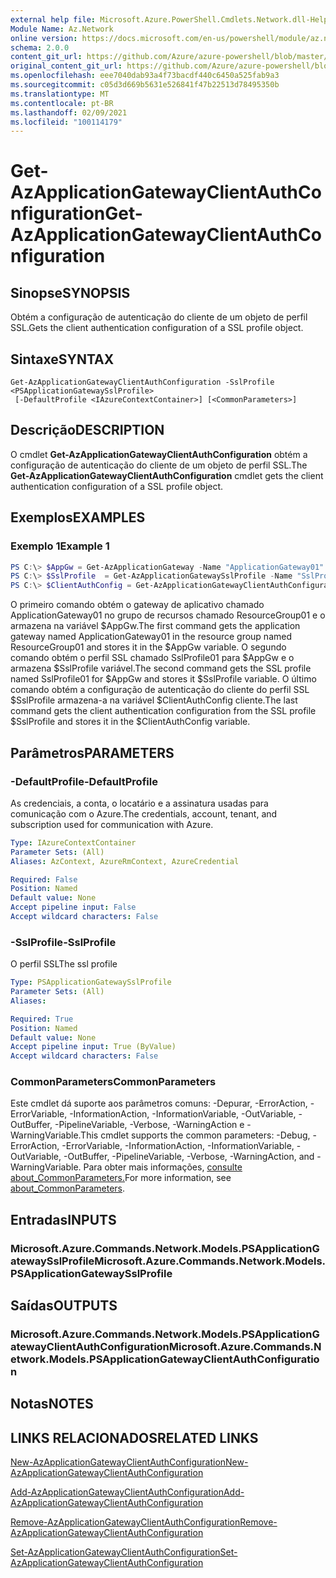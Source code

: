 ```yaml
---
external help file: Microsoft.Azure.PowerShell.Cmdlets.Network.dll-Help.xml
Module Name: Az.Network
online version: https://docs.microsoft.com/en-us/powershell/module/az.network/get-azapplicationgatewayclientauthconfiguration
schema: 2.0.0
content_git_url: https://github.com/Azure/azure-powershell/blob/master/src/Network/Network/help/Get-AzApplicationGatewayClientAuthConfiguration.md
original_content_git_url: https://github.com/Azure/azure-powershell/blob/master/src/Network/Network/help/Get-AzApplicationGatewayClientAuthConfiguration.md
ms.openlocfilehash: eee7040dab93a4f73bacdf440c6450a525fab9a3
ms.sourcegitcommit: c05d3d669b5631e526841f47b22513d78495350b
ms.translationtype: MT
ms.contentlocale: pt-BR
ms.lasthandoff: 02/09/2021
ms.locfileid: "100114179"
---
```

# <span data-ttu-id="3594e-101">Get-AzApplicationGatewayClientAuthConfiguration</span><span class="sxs-lookup"><span data-stu-id="3594e-101">Get-AzApplicationGatewayClientAuthConfiguration</span></span>

## <span data-ttu-id="3594e-102">Sinopse</span><span class="sxs-lookup"><span data-stu-id="3594e-102">SYNOPSIS</span></span>
<span data-ttu-id="3594e-103">Obtém a configuração de autenticação do cliente de um objeto de perfil SSL.</span><span class="sxs-lookup"><span data-stu-id="3594e-103">Gets the client authentication configuration of a SSL profile object.</span></span>

## <span data-ttu-id="3594e-104">Sintaxe</span><span class="sxs-lookup"><span data-stu-id="3594e-104">SYNTAX</span></span>

```
Get-AzApplicationGatewayClientAuthConfiguration -SslProfile <PSApplicationGatewaySslProfile>
 [-DefaultProfile <IAzureContextContainer>] [<CommonParameters>]
```

## <span data-ttu-id="3594e-105">Descrição</span><span class="sxs-lookup"><span data-stu-id="3594e-105">DESCRIPTION</span></span>
<span data-ttu-id="3594e-106">O cmdlet **Get-AzApplicationGatewayClientAuthConfiguration** obtém a configuração de autenticação do cliente de um objeto de perfil SSL.</span><span class="sxs-lookup"><span data-stu-id="3594e-106">The **Get-AzApplicationGatewayClientAuthConfiguration** cmdlet gets the client authentication configuration of a SSL profile object.</span></span>

## <span data-ttu-id="3594e-107">Exemplos</span><span class="sxs-lookup"><span data-stu-id="3594e-107">EXAMPLES</span></span>

### <span data-ttu-id="3594e-108">Exemplo 1</span><span class="sxs-lookup"><span data-stu-id="3594e-108">Example 1</span></span>
```powershell
PS C:\> $AppGw = Get-AzApplicationGateway -Name "ApplicationGateway01" -ResourceGroupName "ResourceGroup01"
PS C:\> $SslProfile  = Get-AzApplicationGatewaySslProfile -Name "SslProfile01" -ApplicationGateway $AppGw
PS C:\> $ClientAuthConfig = Get-AzApplicationGatewayClientAuthConfiguration -SslProfile $SslProfile
```

<span data-ttu-id="3594e-109">O primeiro comando obtém o gateway de aplicativo chamado ApplicationGateway01 no grupo de recursos chamado ResourceGroup01 e o armazena na variável $AppGw.</span><span class="sxs-lookup"><span data-stu-id="3594e-109">The first command gets the application gateway named ApplicationGateway01 in the resource group named ResourceGroup01 and stores it in the $AppGw variable.</span></span> <span data-ttu-id="3594e-110">O segundo comando obtém o perfil SSL chamado SslProfile01 para $AppGw e o armazena $SslProfile variável.</span><span class="sxs-lookup"><span data-stu-id="3594e-110">The second command gets the SSL profile named SslProfile01 for $AppGw and stores it $SslProfile variable.</span></span> <span data-ttu-id="3594e-111">O último comando obtém a configuração de autenticação do cliente do perfil SSL $SslProfile armazena-a na variável $ClientAuthConfig cliente.</span><span class="sxs-lookup"><span data-stu-id="3594e-111">The last command gets the client authentication configuration from the SSL profile $SslProfile and stores it in the $ClientAuthConfig variable.</span></span>

## <span data-ttu-id="3594e-112">Parâmetros</span><span class="sxs-lookup"><span data-stu-id="3594e-112">PARAMETERS</span></span>

### <span data-ttu-id="3594e-113">-DefaultProfile</span><span class="sxs-lookup"><span data-stu-id="3594e-113">-DefaultProfile</span></span>
<span data-ttu-id="3594e-114">As credenciais, a conta, o locatário e a assinatura usadas para comunicação com o Azure.</span><span class="sxs-lookup"><span data-stu-id="3594e-114">The credentials, account, tenant, and subscription used for communication with Azure.</span></span>

```yaml
Type: IAzureContextContainer
Parameter Sets: (All)
Aliases: AzContext, AzureRmContext, AzureCredential

Required: False
Position: Named
Default value: None
Accept pipeline input: False
Accept wildcard characters: False
```

### <span data-ttu-id="3594e-115">-SslProfile</span><span class="sxs-lookup"><span data-stu-id="3594e-115">-SslProfile</span></span>
<span data-ttu-id="3594e-116">O perfil SSL</span><span class="sxs-lookup"><span data-stu-id="3594e-116">The ssl profile</span></span>

```yaml
Type: PSApplicationGatewaySslProfile
Parameter Sets: (All)
Aliases:

Required: True
Position: Named
Default value: None
Accept pipeline input: True (ByValue)
Accept wildcard characters: False
```

### <span data-ttu-id="3594e-117">CommonParameters</span><span class="sxs-lookup"><span data-stu-id="3594e-117">CommonParameters</span></span>
<span data-ttu-id="3594e-118">Este cmdlet dá suporte aos parâmetros comuns: -Depurar, -ErrorAction, -ErrorVariable, -InformationAction, -InformationVariable, -OutVariable, -OutBuffer, -PipelineVariable, -Verbose, -WarningAction e -WarningVariable.</span><span class="sxs-lookup"><span data-stu-id="3594e-118">This cmdlet supports the common parameters: -Debug, -ErrorAction, -ErrorVariable, -InformationAction, -InformationVariable, -OutVariable, -OutBuffer, -PipelineVariable, -Verbose, -WarningAction, and -WarningVariable.</span></span> <span data-ttu-id="3594e-119">Para obter mais informações, [consulte about_CommonParameters.](http://go.microsoft.com/fwlink/?LinkID=113216)</span><span class="sxs-lookup"><span data-stu-id="3594e-119">For more information, see [about_CommonParameters](http://go.microsoft.com/fwlink/?LinkID=113216).</span></span>

## <span data-ttu-id="3594e-120">Entradas</span><span class="sxs-lookup"><span data-stu-id="3594e-120">INPUTS</span></span>

### <span data-ttu-id="3594e-121">Microsoft.Azure.Commands.Network.Models.PSApplicationGatewaySslProfile</span><span class="sxs-lookup"><span data-stu-id="3594e-121">Microsoft.Azure.Commands.Network.Models.PSApplicationGatewaySslProfile</span></span>

## <span data-ttu-id="3594e-122">Saídas</span><span class="sxs-lookup"><span data-stu-id="3594e-122">OUTPUTS</span></span>

### <span data-ttu-id="3594e-123">Microsoft.Azure.Commands.Network.Models.PSApplicationGatewayClientAuthConfiguration</span><span class="sxs-lookup"><span data-stu-id="3594e-123">Microsoft.Azure.Commands.Network.Models.PSApplicationGatewayClientAuthConfiguration</span></span>

## <span data-ttu-id="3594e-124">Notas</span><span class="sxs-lookup"><span data-stu-id="3594e-124">NOTES</span></span>

## <span data-ttu-id="3594e-125">LINKS RELACIONADOS</span><span class="sxs-lookup"><span data-stu-id="3594e-125">RELATED LINKS</span></span>

[<span data-ttu-id="3594e-126">New-AzApplicationGatewayClientAuthConfiguration</span><span class="sxs-lookup"><span data-stu-id="3594e-126">New-AzApplicationGatewayClientAuthConfiguration</span></span>](./New-AzApplicationGatewayClientAuthConfiguration.md)

[<span data-ttu-id="3594e-127">Add-AzApplicationGatewayClientAuthConfiguration</span><span class="sxs-lookup"><span data-stu-id="3594e-127">Add-AzApplicationGatewayClientAuthConfiguration</span></span>](./Add-AzApplicationGatewayClientAuthConfiguration.md)

[<span data-ttu-id="3594e-128">Remove-AzApplicationGatewayClientAuthConfiguration</span><span class="sxs-lookup"><span data-stu-id="3594e-128">Remove-AzApplicationGatewayClientAuthConfiguration</span></span>](./Remove-AzApplicationGatewayClientAuthConfiguration.md)

[<span data-ttu-id="3594e-129">Set-AzApplicationGatewayClientAuthConfiguration</span><span class="sxs-lookup"><span data-stu-id="3594e-129">Set-AzApplicationGatewayClientAuthConfiguration</span></span>](./Set-AzApplicationGatewayClientAuthConfiguration.md)